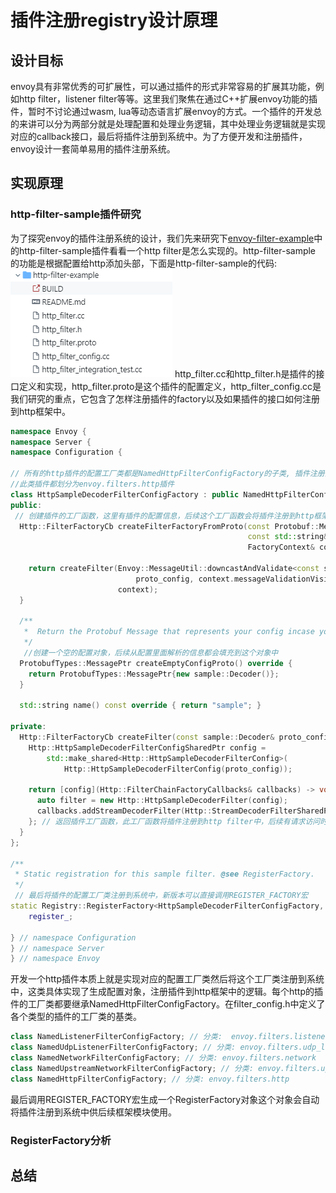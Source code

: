 # 插件注册registry设计原理
## 设计目标
envoy具有非常优秀的可扩展性，可以通过插件的形式非常容易的扩展其功能，例如http filter，listener filter等等。这里我们聚焦在通过C++扩展envoy功能的插件，暂时不讨论通过wasm, lua等动态语言扩展envoy的方式。一个插件的开发总的来讲可以分为两部分就是处理配置和处理业务逻辑，其中处理业务逻辑就是实现对应的callback接口，最后将插件注册到系统中。为了方便开发和注册插件，envoy设计一套简单易用的插件注册系统。
## 实现原理
### http-filter-sample插件研究
为了探究envoy的插件注册系统的设计，我们先来研究下[envoy-filter-example](https://github.com/envoyproxy/envoy-filter-example.git)中的http-filter-sample插件看看一个http filter是怎么实现的。http-filter-sample 的功能是根据配置给http添加头部，下面是http-filter-sample的代码:
![http-filter-sample](./assets/http-filter-sample.png)
http_filter.cc和http_filter.h是插件的接口定义和实现，http_filter.proto是这个插件的配置定义，http_filter_config.cc是我们研究的重点，它包含了怎样注册插件的factory以及如果插件的接口如何注册到http框架中。
```C++
namespace Envoy {
namespace Server {
namespace Configuration {

// 所有的http插件的配置工厂类都是NamedHttpFilterConfigFactory的子类, 插件注册系统会将
//此类插件都划分为envoy.filters.http插件
class HttpSampleDecoderFilterConfigFactory : public NamedHttpFilterConfigFactory {
public:
 // 创建插件的工厂函数，这里有插件的配置信息，后续这个工厂函数会将插件注册到http框架中
  Http::FilterFactoryCb createFilterFactoryFromProto(const Protobuf::Message& proto_config,
                                                     const std::string&,
                                                     FactoryContext& context) override {

    return createFilter(Envoy::MessageUtil::downcastAndValidate<const sample::Decoder&>(
                            proto_config, context.messageValidationVisitor()),
                        context);
  }

  /**
   *  Return the Protobuf Message that represents your config incase you have config proto
   */
   //创建一个空的配置对象，后续从配置里面解析的信息都会填充到这个对象中
  ProtobufTypes::MessagePtr createEmptyConfigProto() override {
    return ProtobufTypes::MessagePtr{new sample::Decoder()};
  }

  std::string name() const override { return "sample"; }

private:
  Http::FilterFactoryCb createFilter(const sample::Decoder& proto_config, FactoryContext&) {
    Http::HttpSampleDecoderFilterConfigSharedPtr config =
        std::make_shared<Http::HttpSampleDecoderFilterConfig>(
            Http::HttpSampleDecoderFilterConfig(proto_config));

    return [config](Http::FilterChainFactoryCallbacks& callbacks) -> void {
      auto filter = new Http::HttpSampleDecoderFilter(config);
      callbacks.addStreamDecoderFilter(Http::StreamDecoderFilterSharedPtr{filter});
    }; // 返回插件工厂函数，此工厂函数将插件注册到http filter中，后续有请求访问时就会调用这个插件对应的接口
  }
};

/**
 * Static registration for this sample filter. @see RegisterFactory. 
 */
 // 最后将插件的配置工厂类注册到系统中，新版本可以直接调用REGISTER_FACTORY宏
static Registry::RegisterFactory<HttpSampleDecoderFilterConfigFactory, NamedHttpFilterConfigFactory>
    register_; 

} // namespace Configuration
} // namespace Server
} // namespace Envoy
```
开发一个http插件本质上就是实现对应的配置工厂类然后将这个工厂类注册到系统中，这类具体实现了生成配置对象，注册插件到http框架中的逻辑。每个http的插件的工厂类都要继承NamedHttpFilterConfigFactory。在filter_config.h中定义了各个类型的插件的工厂类的基类。
```C++
class NamedListenerFilterConfigFactory; // 分类:  envoy.filters.listener
class NamedUdpListenerFilterConfigFactory; // 分类: envoy.filters.udp_listener
class NamedNetworkFilterConfigFactory; // 分类: envoy.filters.network
class NamedUpstreamNetworkFilterConfigFactory; // 分类: envoy.filters.upstream_network
class NamedHttpFilterConfigFactory; // 分类: envoy.filters.http
```
最后调用REGISTER_FACTORY宏生成一个RegisterFactory对象这个对象会自动将插件注册到系统中供后续框架模块使用。
### RegisterFactory分析
## 总结